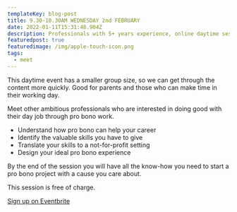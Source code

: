 ```yaml
---
templateKey: blog-post
title: 9.30-10.30AM WEDNESDAY 2nd FEBRUARY
date: 2022-01-11T15:31:48.904Z
description: Professionals with 5+ years experience, online daytime session.
featuredpost: true
featuredimage: /img/apple-touch-icon.png
tags:
  - meet
---
```

This daytime event has a smaller group size, so we can get through the content more quickly. Good for parents and those who can make time in their working day.

Meet other ambitious professionals who are interested in doing good with their day job through pro bono work.

* Understand how pro bono can help your career 
* Identify the valuable skills you have to give
* Translate your skills to a not-for-profit setting
* Design your ideal pro bono experience

By the end of the session you will have all the know-how you need to start a pro bono project with a cause you care about.

This session is free of charge.

[Sign up on Eventbrite ](https://www.eventbrite.co.uk/e/235940292767)